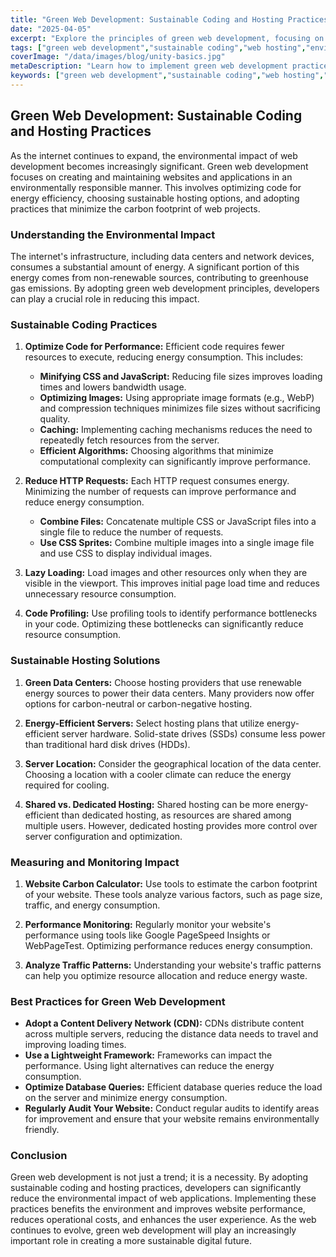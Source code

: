 ```yaml
---
title: "Green Web Development: Sustainable Coding and Hosting Practices"
date: "2025-04-05"
excerpt: "Explore the principles of green web development, focusing on sustainable coding techniques, energy-efficient hosting solutions, and strategies to minimize the environmental impact of web applications."
tags: ["green web development","sustainable coding","web hosting","environmental impact","energy efficiency","carbon footprint","web performance","eco-friendly"]
coverImage: "/data/images/blog/unity-basics.jpg"
metaDescription: "Learn how to implement green web development practices, including sustainable coding techniques, energy-efficient hosting solutions, and strategies to reduce the environmental impact of your web projects."
keywords: ["green web development","sustainable coding","web hosting","environmental impact","energy efficiency","carbon footprint","web performance","eco-friendly"]
---
```


## Green Web Development: Sustainable Coding and Hosting Practices

As the internet continues to expand, the environmental impact of web development becomes increasingly significant. Green web development focuses on creating and maintaining websites and applications in an environmentally responsible manner. This involves optimizing code for energy efficiency, choosing sustainable hosting options, and adopting practices that minimize the carbon footprint of web projects.

### Understanding the Environmental Impact

The internet's infrastructure, including data centers and network devices, consumes a substantial amount of energy. A significant portion of this energy comes from non-renewable sources, contributing to greenhouse gas emissions. By adopting green web development principles, developers can play a crucial role in reducing this impact.

### Sustainable Coding Practices

1.  **Optimize Code for Performance:** Efficient code requires fewer resources to execute, reducing energy consumption. This includes:
    *   **Minifying CSS and JavaScript:** Reducing file sizes improves loading times and lowers bandwidth usage.
    *   **Optimizing Images:** Using appropriate image formats (e.g., WebP) and compression techniques minimizes file sizes without sacrificing quality.
    *   **Caching:** Implementing caching mechanisms reduces the need to repeatedly fetch resources from the server.
    *   **Efficient Algorithms:** Choosing algorithms that minimize computational complexity can significantly improve performance.

2.  **Reduce HTTP Requests:** Each HTTP request consumes energy. Minimizing the number of requests can improve performance and reduce energy consumption.

    *   **Combine Files:** Concatenate multiple CSS or JavaScript files into a single file to reduce the number of requests.
    *   **Use CSS Sprites:** Combine multiple images into a single image file and use CSS to display individual images.

3.  **Lazy Loading:** Load images and other resources only when they are visible in the viewport. This improves initial page load time and reduces unnecessary resource consumption.

4.  **Code Profiling:** Use profiling tools to identify performance bottlenecks in your code. Optimizing these bottlenecks can significantly reduce resource consumption.

### Sustainable Hosting Solutions

1.  **Green Data Centers:** Choose hosting providers that use renewable energy sources to power their data centers. Many providers now offer options for carbon-neutral or carbon-negative hosting.

2.  **Energy-Efficient Servers:** Select hosting plans that utilize energy-efficient server hardware. Solid-state drives (SSDs) consume less power than traditional hard disk drives (HDDs).

3.  **Server Location:** Consider the geographical location of the data center. Choosing a location with a cooler climate can reduce the energy required for cooling.

4.  **Shared vs. Dedicated Hosting:** Shared hosting can be more energy-efficient than dedicated hosting, as resources are shared among multiple users. However, dedicated hosting provides more control over server configuration and optimization.

### Measuring and Monitoring Impact

1.  **Website Carbon Calculator:** Use tools to estimate the carbon footprint of your website. These tools analyze various factors, such as page size, traffic, and energy consumption.

2.  **Performance Monitoring:** Regularly monitor your website's performance using tools like Google PageSpeed Insights or WebPageTest. Optimizing performance reduces energy consumption.

3.  **Analyze Traffic Patterns:** Understanding your website's traffic patterns can help you optimize resource allocation and reduce energy waste.

### Best Practices for Green Web Development

*   **Adopt a Content Delivery Network (CDN):** CDNs distribute content across multiple servers, reducing the distance data needs to travel and improving loading times.
*   **Use a Lightweight Framework:** Frameworks can impact the performance. Using light alternatives can reduce the energy consumption.
*   **Optimize Database Queries:** Efficient database queries reduce the load on the server and minimize energy consumption.
*   **Regularly Audit Your Website:** Conduct regular audits to identify areas for improvement and ensure that your website remains environmentally friendly.

### Conclusion

Green web development is not just a trend; it is a necessity. By adopting sustainable coding and hosting practices, developers can significantly reduce the environmental impact of web applications. Implementing these practices benefits the environment and improves website performance, reduces operational costs, and enhances the user experience. As the web continues to evolve, green web development will play an increasingly important role in creating a more sustainable digital future.
    